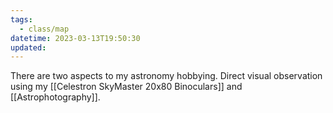```yaml
---
tags:
  - class/map
datetime: 2023-03-13T19:50:30
updated: 
---
```

There are two aspects to my astronomy hobbying. Direct visual observation using my [[Celestron SkyMaster 20x80 Binoculars]] and [[Astrophotography]].
